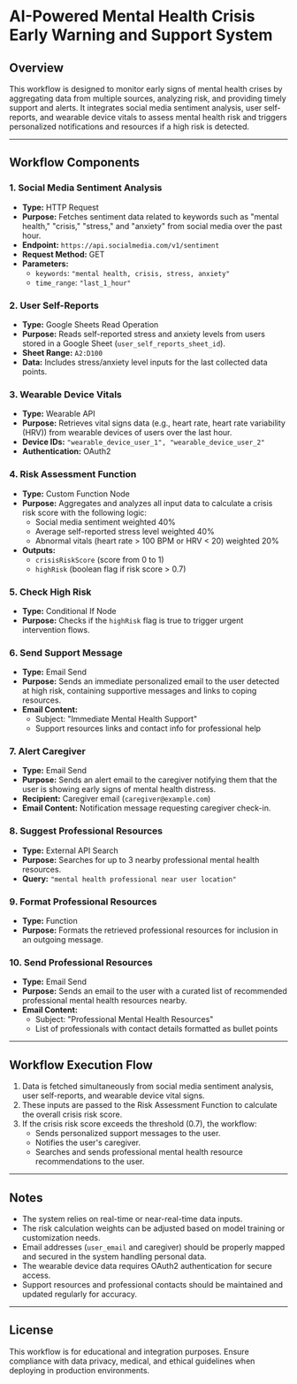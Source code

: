 # AI-Powered Mental Health Crisis Early Warning and Support System

## Overview

This workflow is designed to monitor early signs of mental health crises by aggregating data from multiple sources, analyzing risk, and providing timely support and alerts. It integrates social media sentiment analysis, user self-reports, and wearable device vitals to assess mental health risk and triggers personalized notifications and resources if a high risk is detected.

---

## Workflow Components

### 1. Social Media Sentiment Analysis
- **Type:** HTTP Request  
- **Purpose:** Fetches sentiment data related to keywords such as "mental health," "crisis," "stress," and "anxiety" from social media over the past hour.  
- **Endpoint:** `https://api.socialmedia.com/v1/sentiment`  
- **Request Method:** GET  
- **Parameters:**  
  - `keywords`: `"mental health, crisis, stress, anxiety"`  
  - `time_range`: `"last_1_hour"`

### 2. User Self-Reports
- **Type:** Google Sheets Read Operation  
- **Purpose:** Reads self-reported stress and anxiety levels from users stored in a Google Sheet (`user_self_reports_sheet_id`).  
- **Sheet Range:** `A2:D100`  
- **Data:** Includes stress/anxiety level inputs for the last collected data points.

### 3. Wearable Device Vitals
- **Type:** Wearable API  
- **Purpose:** Retrieves vital signs data (e.g., heart rate, heart rate variability (HRV)) from wearable devices of users over the last hour.  
- **Device IDs:** `"wearable_device_user_1", "wearable_device_user_2"`  
- **Authentication:** OAuth2  

### 4. Risk Assessment Function
- **Type:** Custom Function Node  
- **Purpose:** Aggregates and analyzes all input data to calculate a crisis risk score with the following logic:
  - Social media sentiment weighted 40%
  - Average self-reported stress level weighted 40%
  - Abnormal vitals (heart rate > 100 BPM or HRV < 20) weighted 20%
- **Outputs:**  
  - `crisisRiskScore` (score from 0 to 1)  
  - `highRisk` (boolean flag if risk score > 0.7)

### 5. Check High Risk
- **Type:** Conditional If Node  
- **Purpose:** Checks if the `highRisk` flag is true to trigger urgent intervention flows.

### 6. Send Support Message
- **Type:** Email Send  
- **Purpose:** Sends an immediate personalized email to the user detected at high risk, containing supportive messages and links to coping resources.  
- **Email Content:**  
  - Subject: "Immediate Mental Health Support"  
  - Support resources links and contact info for professional help  

### 7. Alert Caregiver
- **Type:** Email Send  
- **Purpose:** Sends an alert email to the caregiver notifying them that the user is showing early signs of mental health distress.  
- **Recipient:** Caregiver email (`caregiver@example.com`)  
- **Email Content:** Notification message requesting caregiver check-in.

### 8. Suggest Professional Resources
- **Type:** External API Search  
- **Purpose:** Searches for up to 3 nearby professional mental health resources.  
- **Query:** `"mental health professional near user location"`

### 9. Format Professional Resources
- **Type:** Function  
- **Purpose:** Formats the retrieved professional resources for inclusion in an outgoing message.

### 10. Send Professional Resources
- **Type:** Email Send  
- **Purpose:** Sends an email to the user with a curated list of recommended professional mental health resources nearby.  
- **Email Content:**  
  - Subject: "Professional Mental Health Resources"  
  - List of professionals with contact details formatted as bullet points

---

## Workflow Execution Flow

1. Data is fetched simultaneously from social media sentiment analysis, user self-reports, and wearable device vital signs.  
2. These inputs are passed to the Risk Assessment Function to calculate the overall crisis risk score.  
3. If the crisis risk score exceeds the threshold (0.7), the workflow:  
   - Sends personalized support messages to the user.  
   - Notifies the user's caregiver.  
   - Searches and sends professional mental health resource recommendations to the user.  

---

## Notes

- The system relies on real-time or near-real-time data inputs.  
- The risk calculation weights can be adjusted based on model training or customization needs.  
- Email addresses (`user_email` and caregiver) should be properly mapped and secured in the system handling personal data.  
- The wearable device data requires OAuth2 authentication for secure access.  
- Support resources and professional contacts should be maintained and updated regularly for accuracy.  

---

## License

This workflow is for educational and integration purposes. Ensure compliance with data privacy, medical, and ethical guidelines when deploying in production environments.